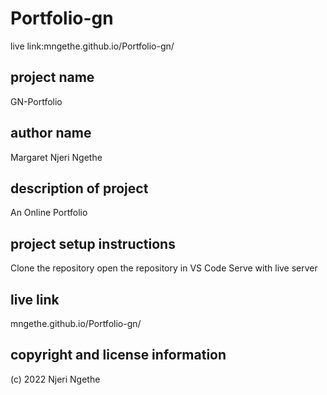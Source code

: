 # Portfolio-gn
live link:mngethe.github.io/Portfolio-gn/


## project name
GN-Portfolio




##	author name
Margaret Njeri Ngethe


##	description of project
An Online Portfolio


##	project setup instructions
Clone the repository
open the repository in VS Code
Serve with live server

##	live link
mngethe.github.io/Portfolio-gn/
##	copyright and license information
(c) 2022  Njeri Ngethe
